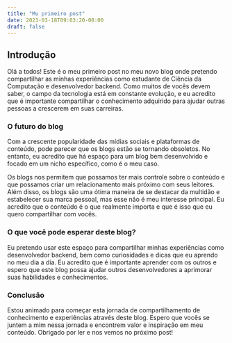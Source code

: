 ```yaml
---
title: "Mu primeiro post"
date: 2023-03-18T09:03:20-08:00
draft: false
---
```

## Introdução

Olá a todos! Este é o meu primeiro post no meu novo blog onde pretendo compartilhar as minhas experiências como estudante de Ciência da Computação e desenvolvedor backend. Como muitos de vocês devem saber, o campo da tecnologia está em constante evolução, e eu acredito que é importante compartilhar o conhecimento adquirido para ajudar outras pessoas a crescerem em suas carreiras.

### O futuro do blog
Com a crescente popularidade das mídias sociais e plataformas de conteúdo, pode parecer que os blogs estão se tornando obsoletos. No entanto, eu acredito que há espaço para um blog bem desenvolvido e focado em um nicho específico, como é o meu caso.

Os blogs nos permitem que possamos ter mais controle sobre o conteúdo e que possamos criar um relacionamento mais próximo com seus leitores. Além disso, os blogs são uma ótima maneira de se destacar da multidão e estabelecer sua marca pessoal, mas esse não é meu interesse principal. Eu acredito que o conteúdo é o que realmente importa e que é isso que eu quero compartilhar com vocês.

### O que você pode esperar deste blog?
Eu pretendo usar este espaço para compartilhar minhas experiências como desenvolvedor backend, bem como curiosidades e dicas que eu aprendo no meu dia a dia. Eu acredito que é importante aprender com os outros e espero que este blog possa ajudar outros desenvolvedores a aprimorar suas habilidades e conhecimentos.

### Conclusão
Estou animado para começar esta jornada de compartilhamento de conhecimento e experiências através deste blog. Espero que vocês se juntem a mim nessa jornada e encontrem valor e inspiração em meu conteúdo. Obrigado por ler e nos vemos no próximo post!
